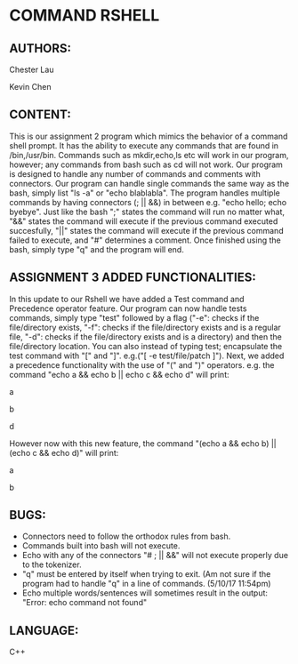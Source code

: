 COMMAND RSHELL
===

AUTHORS:
---
Chester Lau 

Kevin Chen

CONTENT:
---
This is our assignment 2 program which mimics the behavior of a command shell prompt. It has the ability to execute any commands that are found in /bin,/usr/bin. Commands such as mkdir,echo,ls etc will work in our program, however; any commands from bash such as cd will not work. Our program is designed to handle any number of commands and comments with connectors. Our program can handle single commands the same way as the bash, simply list "ls -a" or "echo blablabla". The program handles multiple commands by having connectors (; || &&) in between e.g. "echo hello; echo byebye". Just like the bash ";" states the command will run no matter what, "&&" states the command will execute if the previous command executed succesfully, "||" states the command will execute if the previous command failed to execute, and "#" determines a comment. Once finished using the bash, simply type "q" and the program will end.

ASSIGNMENT 3 ADDED FUNCTIONALITIES:
---
In this update to our Rshell we have added a Test command and Precedence operator feature. Our program can now handle tests commands, simply type "test" followed by a flag ("-e": checks if the file/directory exists, "-f": checks if the file/directory exists and is a regular file, "-d": checks if the file/directory exists and is a directory) and then the file/directory location. You can also instead of typing test; encapsulate the test command with "[" and "]". e.g.("[ -e test/file/patch ]"). Next, we added a precedence functionality with the use of "(" and ")" operators. e.g. the command "echo a && echo b || echo c && echo d" will print:

a

b

d

However now with this new feature, the command "(echo a && echo b) || (echo c && echo d)" will print:

a

b


BUGS: 
---
* Connectors need to follow the orthodox rules from bash.
* Commands built into bash will not execute. 
* Echo with any of the connectors "# ; || &&" will not execute properly due to the tokenizer.
* "q" must be entered by itself when trying to exit. (Am not sure if the program had to handle "q" in a line of commands. (5/10/17 11:54pm)
* Echo multiple words/sentences will sometimes result in the output: "Error: echo command not found"

LANGUAGE: 
---
C++
